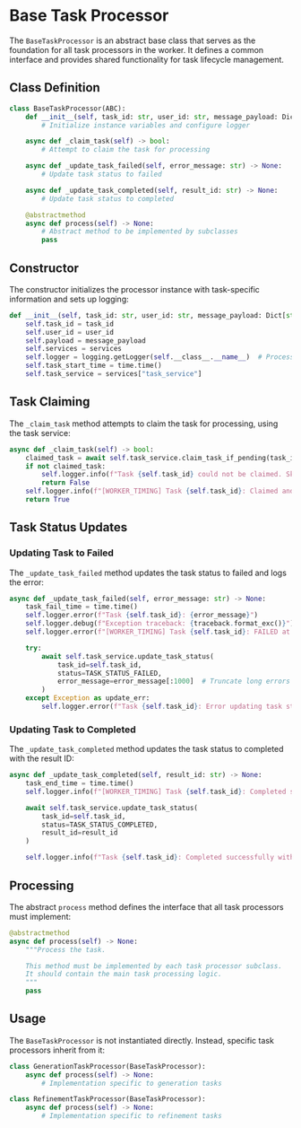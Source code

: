 # Base Task Processor

The `BaseTaskProcessor` is an abstract base class that serves as the foundation for all task processors in the worker. It defines a common interface and provides shared functionality for task lifecycle management.

## Class Definition

```python
class BaseTaskProcessor(ABC):
    def __init__(self, task_id: str, user_id: str, message_payload: Dict[str, Any], services: Dict[str, Any]):
        # Initialize instance variables and configure logger

    async def _claim_task(self) -> bool:
        # Attempt to claim the task for processing

    async def _update_task_failed(self, error_message: str) -> None:
        # Update task status to failed

    async def _update_task_completed(self, result_id: str) -> None:
        # Update task status to completed

    @abstractmethod
    async def process(self) -> None:
        # Abstract method to be implemented by subclasses
        pass
```

## Constructor

The constructor initializes the processor instance with task-specific information and sets up logging:

```python
def __init__(self, task_id: str, user_id: str, message_payload: Dict[str, Any], services: Dict[str, Any]):
    self.task_id = task_id
    self.user_id = user_id
    self.payload = message_payload
    self.services = services
    self.logger = logging.getLogger(self.__class__.__name__)  # Processor-specific logger
    self.task_start_time = time.time()
    self.task_service = services["task_service"]
```

## Task Claiming

The `_claim_task` method attempts to claim the task for processing, using the task service:

```python
async def _claim_task(self) -> bool:
    claimed_task = await self.task_service.claim_task_if_pending(task_id=self.task_id, user_id=self.user_id)
    if not claimed_task:
        self.logger.info(f"Task {self.task_id} could not be claimed. Skipping.")
        return False
    self.logger.info(f"[WORKER_TIMING] Task {self.task_id}: Claimed and marked as PROCESSING at {time.time():.2f} ({(time.time() - self.task_start_time):.2f}s elapsed)")
    return True
```

## Task Status Updates

### Updating Task to Failed

The `_update_task_failed` method updates the task status to failed and logs the error:

```python
async def _update_task_failed(self, error_message: str) -> None:
    task_fail_time = time.time()
    self.logger.error(f"Task {self.task_id}: {error_message}")
    self.logger.debug(f"Exception traceback: {traceback.format_exc()}")
    self.logger.error(f"[WORKER_TIMING] Task {self.task_id}: FAILED at {task_fail_time:.2f} (Total Duration: {(task_fail_time - self.task_start_time):.2f}s)")

    try:
        await self.task_service.update_task_status(
            task_id=self.task_id,
            status=TASK_STATUS_FAILED,
            error_message=error_message[:1000]  # Truncate long errors
        )
    except Exception as update_err:
        self.logger.error(f"Task {self.task_id}: Error updating task status to FAILED: {str(update_err)}")
```

### Updating Task to Completed

The `_update_task_completed` method updates the task status to completed with the result ID:

```python
async def _update_task_completed(self, result_id: str) -> None:
    task_end_time = time.time()
    self.logger.info(f"[WORKER_TIMING] Task {self.task_id}: Completed successfully at {task_end_time:.2f} (Total Duration: {(task_end_time - self.task_start_time):.2f}s)")

    await self.task_service.update_task_status(
        task_id=self.task_id,
        status=TASK_STATUS_COMPLETED,
        result_id=result_id
    )

    self.logger.info(f"Task {self.task_id}: Completed successfully with result {result_id}")
```

## Processing

The abstract `process` method defines the interface that all task processors must implement:

```python
@abstractmethod
async def process(self) -> None:
    """Process the task.

    This method must be implemented by each task processor subclass.
    It should contain the main task processing logic.
    """
    pass
```

## Usage

The `BaseTaskProcessor` is not instantiated directly. Instead, specific task processors inherit from it:

```python
class GenerationTaskProcessor(BaseTaskProcessor):
    async def process(self) -> None:
        # Implementation specific to generation tasks

class RefinementTaskProcessor(BaseTaskProcessor):
    async def process(self) -> None:
        # Implementation specific to refinement tasks
```
